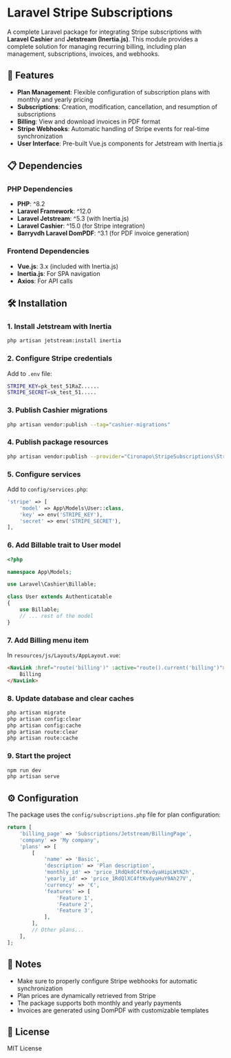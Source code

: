 # Laravel Stripe Subscriptions

A complete Laravel package for integrating Stripe subscriptions with **Laravel Cashier** and **Jetstream (Inertia.js)**. This module provides a complete solution for managing recurring billing, including plan management, subscriptions, invoices, and webhooks.

## 🚀 Features

- **Plan Management**: Flexible configuration of subscription plans with monthly and yearly pricing
- **Subscriptions**: Creation, modification, cancellation, and resumption of subscriptions
- **Billing**: View and download invoices in PDF format
- **Stripe Webhooks**: Automatic handling of Stripe events for real-time synchronization
- **User Interface**: Pre-built Vue.js components for Jetstream with Inertia.js

## 📋 Dependencies

### PHP Dependencies
- **PHP**: ^8.2
- **Laravel Framework**: ^12.0
- **Laravel Jetstream**: ^5.3 (with Inertia.js)
- **Laravel Cashier**: ^15.0 (for Stripe integration)
- **Barryvdh Laravel DomPDF**: ^3.1 (for PDF invoice generation)

### Frontend Dependencies
- **Vue.js**: 3.x (included with Inertia.js)
- **Inertia.js**: For SPA navigation
- **Axios**: For API calls

## 🛠️ Installation

### 1. Install Jetstream with Inertia
```bash
php artisan jetstream:install inertia
```

### 2. Configure Stripe credentials
Add to `.env` file:
```bash
STRIPE_KEY=pk_test_51RaZ......
STRIPE_SECRET=sk_test_51.....
```

### 3. Publish Cashier migrations
```bash
php artisan vendor:publish --tag="cashier-migrations"
```

### 4. Publish package resources
```bash
php artisan vendor:publish --provider="Cironapo\StripeSubscriptions\StripeSubscriptionsServiceProvider"
```

### 5. Configure services
Add to `config/services.php`:
```php
'stripe' => [
    'model' => App\Models\User::class,
    'key' => env('STRIPE_KEY'),
    'secret' => env('STRIPE_SECRET'),
],
```

### 6. Add Billable trait to User model
```php
<?php

namespace App\Models;

use Laravel\Cashier\Billable;

class User extends Authenticatable
{
    use Billable;
    // ... rest of the model
}
```

### 7. Add Billing menu item
In `resources/js/Layouts/AppLayout.vue`:
```html
<NavLink :href="route('billing')" :active="route().current('billing')">
    Billing
</NavLink>
```

### 8. Update database and clear caches
```bash
php artisan migrate
php artisan config:clear
php artisan config:cache
php artisan route:clear
php artisan route:cache
```

### 9. Start the project
```bash
npm run dev
php artisan serve
```

## ⚙️ Configuration

The package uses the `config/subscriptions.php` file for plan configuration:

```php
return [
    'billing_page' => 'Subscriptions/Jetstream/BillingPage',
    'company' => 'My company',
    'plans' => [
        [
            'name' => 'Basic',
            'description' => 'Plan description',
            'monthly_id' => 'price_1RdQkdC4ftKvdyaHipLWtN2h',
            'yearly_id' => 'price_1RdQlXC4ftKvdyaHuY9Ah27V',
            'currency' => '€',
            'features' => [
                'Feature 1',
                'Feature 2',
                'Feature 3',
            ],
        ],
        // Other plans...
    ],
];
```

## 📝 Notes

- Make sure to properly configure Stripe webhooks for automatic synchronization
- Plan prices are dynamically retrieved from Stripe
- The package supports both monthly and yearly payments
- Invoices are generated using DomPDF with customizable templates

## 📄 License

MIT License